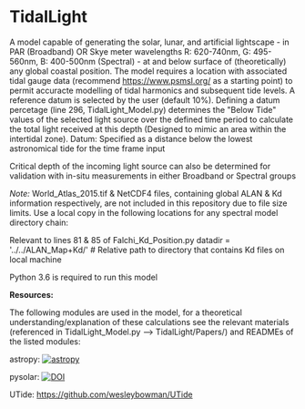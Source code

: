# TidalLight
A model capable of generating the solar, lunar, and artificial lightscape - in PAR (Broadband) OR Skye meter wavelengths R: 620-740nm, G: 495-560nm, B: 400-500nm (Spectral) - at and below surface of (theoretically) any global coastal position. 
The model requires a location with associated tidal gauge data (recommend https://www.psmsl.org/ as a starting point) to permit accuracte modelling of tidal harmonics and subsequent tide levels. 
A reference datum is selected by the user (default 10%).
Defining a datum percetage (line 296, TidalLight_Model.py) determines the "Below Tide" values of the selected light source over the defined time period to calculate the total light received at this depth (Designed to mimic an area within the intertidal zone).
Datum: Specified as a distance below the lowest astronomical tide for the time frame input

Critical depth of the incoming light source can also be determined for validation with in-situ measurements in either Broadband or Spectral groups

*Note:* World_Atlas_2015.tif & NetCDF4 files, containing global ALAN & Kd information respectively, are not included in this repository due to file size limits. 
Use a local copy in the following locations for any spectral model directory chain:

Relevant to lines 81 & 85 of Falchi_Kd_Position.py
datadir = '../../ALAN_Map+Kd/' # Relative path to directory that contains Kd files on local machine 

Python 3.6 is required to run this model

**Resources:**

The following modules are used in the model, for a theoretical understanding/explanation of these calculations 
see the relevant materials (referenced in TidalLight_Model.py --> TidalLight/Papers/) and READMEs of the listed modules:

astropy: [![astropy](http://img.shields.io/badge/powered%20by-AstroPy-orange.svg?style=flat)](http://www.astropy.org/)

pysolar: [![DOI](https://zenodo.org/badge/DOI/10.5281/zenodo.1461066.svg)](https://doi.org/10.5281/zenodo.1461066)

UTide: https://github.com/wesleybowman/UTide
